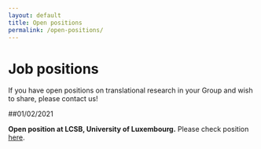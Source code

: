 ```yaml
---
layout: default
title: Open positions
permalink: /open-positions/
---
```


# Job positions

If you have open positions on translational research in your Group and wish to share, please contact us!

##01/02/2021

<b>Open position at LCSB, University of Luxembourg.</b> Please check position  <a href="../jobs/preadapt_postdoc_position_2021.pdf">here</a>.
